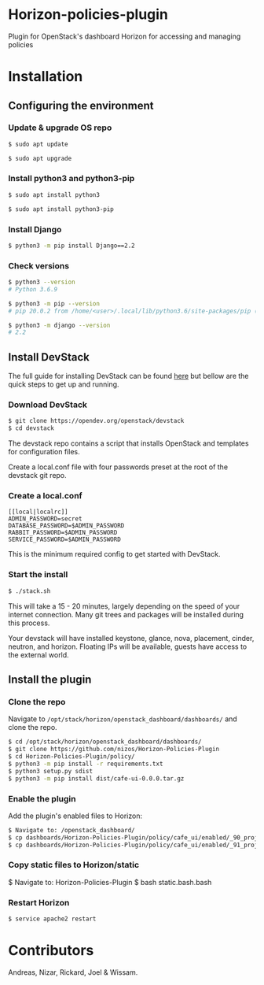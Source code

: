 # Horizon-policies-plugin
Plugin for OpenStack's dashboard Horizon for accessing and managing policies

# Installation

## Configuring the environment

### Update & upgrade OS repo
```Bash
$ sudo apt update
```

```Bash
$ sudo apt upgrade
```

### Install python3 and python3-pip
```Bash
$ sudo apt install python3
```

```Bash
$ sudo apt install python3-pip
```

### Install Django
```Bash
$ python3 -m pip install Django==2.2
```

### Check versions

```Bash
$ python3 --version
# Python 3.6.9
```

```Bash
$ python3 -m pip --version
# pip 20.0.2 from /home/<user>/.local/lib/python3.6/site-packages/pip (python 3.6)
```

```Bash
$ python3 -m django --version
# 2.2
```

## Install DevStack
The full guide for installing DevStack can be found [here](https://docs.openstack.org/devstack/train/) but bellow are the quick steps to get up and running.

### Download DevStack

```Bash
$ git clone https://opendev.org/openstack/devstack
$ cd devstack
```
The devstack repo contains a script that installs OpenStack and templates for configuration files.

Create a local.conf file with four passwords preset at the root of the devstack git repo.


### Create a local.conf
```Conf
[[local|localrc]]
ADMIN_PASSWORD=secret
DATABASE_PASSWORD=$ADMIN_PASSWORD
RABBIT_PASSWORD=$ADMIN_PASSWORD
SERVICE_PASSWORD=$ADMIN_PASSWORD
```
This is the minimum required config to get started with DevStack.


### Start the install

```Bash
$ ./stack.sh
```
This will take a 15 - 20 minutes, largely depending on the speed of your internet connection. Many git trees and packages will be installed during this process.

Your devstack will have installed keystone, glance, nova, placement, cinder, neutron, and horizon. Floating IPs will be available, guests have access to the external world.

## Install the plugin

### Clone the repo
Navigate to `/opt/stack/horizon/openstack_dashboard/dashboards/` and clone the repo.

```Bash
$ cd /opt/stack/horizon/openstack_dashboard/dashboards/
$ git clone https://github.com/nizos/Horizon-Policies-Plugin
$ cd Horizon-Policies-Plugin/policy/
$ python3 -m pip install -r requirements.txt
$ python3 setup.py sdist
$ python3 -m pip install dist/cafe-ui-0.0.0.tar.gz
```

### Enable the plugin
Add the plugin's enabled files to Horizon:
```Bash
$ Navigate to: /openstack_dashboard/
$ cp dashboards/Horizon-Policies-Plugin/policy/cafe_ui/enabled/_90_project_cafe_panelgroup.py enabled/
$ cp dashboards/Horizon-Policies-Plugin/policy/cafe_ui/enabled/_91_project_cafe_drinks_panel.py enabled/
```

### Copy static files to Horizon/static

$ Navigate to: Horizon-Policies-Plugin
$ bash static.bash.bash

### Restart Horizon
```Bash
$ service apache2 restart
```

# Contributors
Andreas, Nizar, Rickard, Joel & Wissam.
